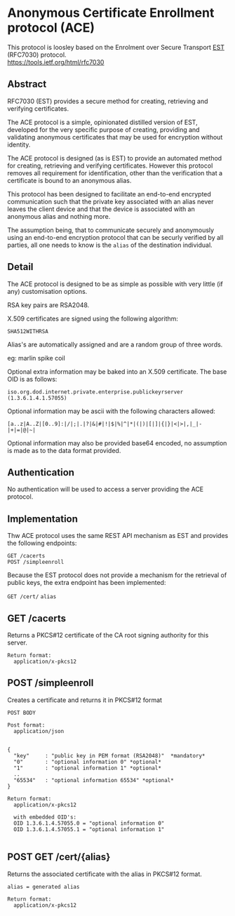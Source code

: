# Anonymous Certificate Enrollment protocol (ACE)

This protocol is loosley based on the Enrolment over Secure Transport [EST](https://tools.ietf.org/html/rfc7030) (RFC7030) protocol.   
https://tools.ietf.org/html/rfc7030  

Abstract  
--------

RFC7030 (EST) provides a secure method for creating, retrieving and verifying certificates.  

The ACE protocol is a simple, opinionated distilled version of EST, developed for the very specific purpose of creating, providing and validating anonymous certificates that may be used for encryption without identity.

The ACE protocol is designed (as is EST) to provide an automated method for creating, retrieving and verifying certificates. However this protocol removes all requirement for identification, other than the verification that a certificate is bound to an anonymous alias.  

This protocol has been designed to facilitate an end-to-end encrypted communication such that the private key associated with an alias never leaves the client device and that the device is associated with an anonymous alias and nothing more.  

The assumption being, that to communicate securely and anonymously using an end-to-end encryption protocol that can be securly verified by all parties, all one needs to know is the `alias` of the destination individual.  

Detail
------

The ACE protocol is designed to be as simple as possible with very little (if any) customisation options.

RSA key pairs are RSA2048.  

X.509 certificates are signed using the following algorithm:

`SHA512WITHRSA`  

Alias's are automatically assigned and are a random group of three words.

eg:
  marlin spike coil

Optional extra information may be baked into an X.509 certificate. The base OID is as follows:

`iso.org.dod.internet.private.enterprise.publickeyrserver (1.3.6.1.4.1.57055)`

Optional information may be ascii with the following characters allowed:

```
[a..z|A..Z|[0..9]:|/|;|.|?|&|#|!|$|%|^|*|(|)|[|]|{|}|<|>|,|_|-|+|=|@|~|
```  

Optional information may also be provided base64 encoded, no assumption is made as to the data format provided.


Authentication
--------------

No authentication will be used to access a server providing the ACE protocol.


Implementation
--------------

Thw ACE protocol uses the same REST API mechanism as EST and provides the following endpoints:  
  
`GET /cacerts`  
`POST /simpleenroll`  
  
Because the EST protocol does not provide a mechanism for the retrieval of public keys, the extra endpoint has been implemented:  

`GET /cert/` `alias`  


GET /cacerts  
------------
Returns a PKCS#12 certificate of the CA root signing authority for this server. 
```
Return format:  
  application/x-pkcs12  
```

POST /simpleenroll    
------------------
Creates a certificate and returns it in PKCS#12 format  

```
POST BODY  

Post format:  
  application/json    


{  
  "key"     : "public key in PEM format (RSA2048)"  *mandatory*
  "0"       : "optional information 0" *optional*  
  "1"       : "optional information 1" *optional*
  ..
  "65534"   : "optional information 65534" *optional*
}
```

```
Return format:  
  application/x-pkcs12  
  
  with embedded OID's:
  OID 1.3.6.1.4.57055.0 = "optional information 0"
  OID 1.3.6.1.4.57055.1 = "optional information 1"
  
```


POST GET /cert/{alias}
----------------------
Returns the associated certificate with the alias in PKCS#12 format.  

```
alias = generated alias
```  

```
Return format:  
  application/x-pkcs12  
```  









